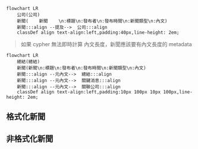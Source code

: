 ```mermaid
flowchart LR
	公司(公司)
	新聞(    新聞    \n:標題\n:發布者\n:發布時間\n:新聞類型\n:內文)
    新聞:::align --提及-->  公司:::align
    classDef align text-align:left,padding:40px,line-height: 2em;
```


> 如果 cypher 無法即時計算 內文長度，新聞應該要有內文長度的 metadata


```mermaid
flowchart LR
	總結(總結)
	新聞(新聞\n:標題\n:發布者\n:發布時間\n:新聞類型\n:內文)
    新聞:::align --元內文-->  總結:::align
    新聞:::align --元內文-->  關鍵消息:::align
    新聞:::align --元內文-->  關聯公司:::align
    classDef align text-align:left,padding:10px 100px 10px 100px,line-height: 2em;
```

## 格式化新聞

## 非格式化新聞








